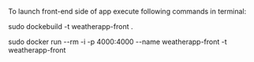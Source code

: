 To launch front-end side of app execute following commands in terminal:

 sudo dockebuild -t weatherapp-front .

 sudo docker run --rm -i -p 4000:4000 --name weatherapp-front -t weatherapp-front